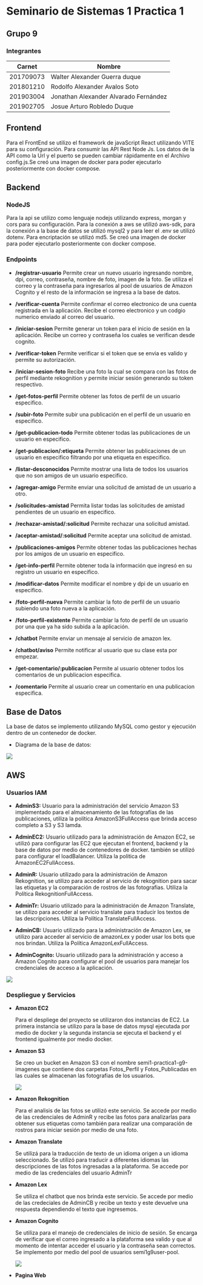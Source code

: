# __Seminario de Sistemas 1 Practica 1__
## __Grupo 9__

### __Integrantes__

| Carnet | Nombre |
| ----------- | ----------- |
| 201709073 | Walter Alexander Guerra duque |
| 201801210 | Rodolfo Alexander Avalos Soto |
| 201903004 | Jonathan Alexander Alvarado Fernández |
| 201902705 | Josue Arturo Robledo Duque |


## __Frontend__

Para el FrontEnd se utilizo el framework de javaScript React utilizando VITE para su configuración. Para consumir las API Rest Node Js. Los datos de la API como la Url y el puerto se pueden cambiar rápidamente en el Archivo config.js.Se creó una imagen de docker para poder ejecutarlo posteriormente con docker compose.


## __Backend__

### __NodeJS__
Para la api se utilizo como lenguaje nodejs utilizando express, morgan y cors para su configuración. Para la conexión a aws se utilizó aws-sdk, para la conexión a la base de datos se utilizó mysql2 y para leer el .env se utilizó dotenv. Para encriptación se utilizó md5. Se creó una imagen de docker para poder ejecutarlo posteriormente con docker compose.

### __Endpoints__

* __/registrar-usuario__
Permite crear un nuevo usuario ingresando nombre, dpi, correo, contraseña, nombre de foto, imagen de la foto. Se utiliza el correo y la contraseña para ingresarlos al pool de usuarios de Amazon Cognito y el resto de la información se ingresa a la base de datos.

* __/verificar-cuenta__
Permite confirmar el correo electronico de una cuenta registrada en la aplicación. Recibe el correo electronico y un codgio numerico enviado al correo del usuario. 

* __/iniciar-sesion__
Permite generar un token para el inicio de sesión en la aplicación. Recibe un correo y contraseña los cuales se verifican desde cognito.

* __/verificar-token__
Permite verificar si el token que se envia es valido y permite su autorización.

* __/iniciar-sesion-foto__
Recibe una foto la cual se compara con las fotos de perfil mediante rekognition y permite iniciar sesión generando su token respectivo.

* __/get-fotos-perfil__
Permite obtener las fotos de perfil de un usuario especifico.


* __/subir-foto__
Permite subir una publicación en el perfil de un usuario en especifico.


* __/get-publicacion-todo__
Permite obtener todas las publicaciones de un usuario en especifico.

* __/get-publicacion/:etiqueta__
Permite obtener las publicaciones de un usuario en especifico filtrando por una etiqueta en especifico.

* __/listar-desconocidos__
Permite mostrar una lista de todos los usuarios que no son amigos de un usuario especifico.

* __/agregar-amigo__
Permite enviar una solicitud de amistad de un usuario a otro.

* __/solicitudes-amistad__
Permita listar todas las solicitudes de amistad pendientes de un usuario en especifico.

* __/rechazar-amistad/:solicitud__
Permite rechazar una solicitud amistad.

* __/aceptar-amistad/:solicitud__
Permite aceptar una solicitud de amistad.

* __/publicaciones-amigos__
Permite obtener todas las publicaciones hechas por los amigos de un usuario en especifico.

* __/get-info-perfil__
Permite obtener toda la información que ingresó en su registro un usuario en especifico.

* __/modificar-datos__
Permite modificar el nombre y dpi de un usuario en especifico.

* __/foto-perfil-nueva__
Permite cambiar la foto de perfil de un usuario subiendo una foto nueva a la aplicación.

* __/foto-perfil-existente__
Permite cambiar la foto de perfil de un usuario por una que ya ha sido subida a la aplicación.

* __/chatbot__
Permite enviar un mensaje al servicio de amazon lex.

* __/chatbot/aviso__
Permite notificar al usuario que su clase esta por empezar.

* __/get-comentario/:publicacion__
Permite al usuario obtener todos los comentarios de un publicacion especifica.

* __/comentario__
Permite al usuario crear un comentario en una publicacion especifica.


## __Base de Datos__
La base de datos se implemento utilizando MySQL como gestor y ejecución dentro de un contenedor de docker. 

* Diagrama de la base de datos:

![](./img/db.png)

## __AWS__

### __Usuarios IAM__

* __AdminS3:__ Usuario para la administración del servicio Amazon S3 implementado para el almacenamiento de las fotografías de las publicaciones,  utiliza la política AmazonS3FullAccess que brinda acceso completo a S3 y S3 lamda. 

* __AdminEC2:__ Usuario utilizado para la administración de Amazon EC2, se utilizó para configurar las EC2 que ejecutan el frontend, backend y la base de datos por medio de contenedores de docker. también se utilizó para configurar el loadBalancer. Utiliza la politica de AmazonEC2FullAccess.

* __AdminR:__ Usuario utilizado para la administración de Amazon Rekognition, se utilizo para acceder al servicio de rekognition para sacar las etiquetas y la comparación de rostros de las fotografias. Utiliza la Política RekognitionFullAccess.

* __AdminTr:__ Usuario utilizado para la administración de Amazon Translate, se utilizo para acceder al servicio translate para traducir los textos de las descripciones. Utiliza la Política TranslateFullAccess.

* __AdminCB:__ Usuario utilizado para la administración de Amazon Lex, se utilizo para acceder al servicio de amazonLex y poder usar los bots que nos brindan. Utiliza la Política AmazonLexFullAccess.

* __AdminCognito:__ Usuario utilizado para la administración y acceso a Amazon Cognito para configurar el pool de usuarios para manejar los credenciales de acceso a la aplicación. 

![](./img/iam.PNG)

### __Despliegue y Servicios__

* __Amazon EC2__

    Para el despliege del proyecto se utilizaron dos instancias de EC2. La primera instancia se utilizo para la base de datos mysql ejecutada por medio de docker y la segunda instancia se ejecuta el backend y el frontend igualmente por medio docker.

* __Amazon S3__

    Se creo un bucket en Amazon S3 con el nombre semi1-practica1-g9-imagenes que contiene dos carpetas Fotos_Perfil y Fotos_Publicadas en las cuales se almacenan las fotografias de los usuarios.

    ![](./img/S3.PNG)

* __Amazon Rekognition__

    Para el analisis de las fotos se utilizó este servicio. Se accede por medio de las credenciales de AdminR y recibe las fotos para analizarlas para obtener sus etiquetas como también para realizar una comparación de rostros para iniciar sesión por medio de una foto.

* __Amazon Translate__

    Se utilizá para la traducción de texto de un idioma origen a un idioma seleccionado. Se utilizó para traducir a diferentes idiomas las descripciones de las fotos ingresadas a la plataforma. Se accede por medio de las credenciales del usuario AdminTr

* __Amazon Lex__
    
    Se utiliza el chatbot que nos brinda este servicio. Se accede por medio de las credeciales de AdminCB y recibe un texto y este devuelve una respuesta dependiendo el texto que ingresemos. 

* __Amazon Cognito__

    Se utiliza para el manejo de credenciales de inicio de sesión. Se encarga de verificar que el correo ingresado a la plataforma sea valido y que al momento de intentar acceder el usuario y la contraseña sean correctos. Se implemento por medio del pool de usuarios semi1g9user-pool.

    ![](./img/cognito.PNG)

* __Pagina Web__
